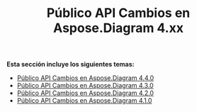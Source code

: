 ﻿---
title: Público API Cambios en Aspose.Diagram 4.xx
type: docs
weight: 50
url: /es/net/public-api-changes-in-aspose-diagram-4-x-x/
---
**Esta sección incluye los siguientes temas:**
- [Público API Cambios en Aspose.Diagram 4.4.0](/diagram/es/net/public-api-changes-in-aspose-diagram-4-4-0/)
- [Público API Cambios en Aspose.Diagram 4.3.0](/diagram/es/net/public-api-changes-in-aspose-diagram-4-3-0/)
- [Público API Cambios en Aspose.Diagram 4.2.0](/diagram/es/net/public-api-changes-in-aspose-diagram-4-2-0/)
- [Público API Cambios en Aspose.Diagram 4.1.0](/diagram/es/net/public-api-changes-in-aspose-diagram-4-1-0/)
